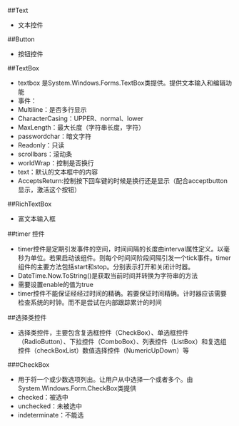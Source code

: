 ##Text
 - 文本控件

##Button
 - 按钮控件
 
##TextBox
 - textbox 是System.Windows.Forms.TextBox类提供。提供文本输入和编辑功能
 - 事件：
  - Multiline：是否多行显示
  - CharacterCasing：UPPER、normal、lower
  - MaxLength：最大长度（字符串长度，字符）
  - passwordchar：暗文字符
  - Readonly：只读
  - scrollbars：滚动条
  - worldWrap：控制是否换行
  - text：默认的文本框中的内容
  - AcceptsReturn:控制按下回车键的时候是换行还是显示（配合acceptbutton显示，激活这个按钮） 
  
 ##RichTextBox
 - 富文本输入框
 
 ##timer 控件
 - timer控件是定期引发事件的空间，时间间隔的长度由interval属性定义。以毫秒为单位。若果启动该组件。则每个时间间阶段间隔引发一个tick事件。timer组件的主要方法包括start和stop。分别表示打开和关闭计时器。
 - DateTime.Now.ToString()是获取当前时间并转换为字符串的方法
 - 需要设置enable的值为true
 - timer控件不能保证经经过时间的精确。若要保证时间精确。计时器应该需要检查系统的时钟。而不是尝试在内部跟踪累计的时间
 
 ##选择类控件
 - 选择类控件，主要包含复选框控件（CheckBox）、单选框控件（RadioButton）、下拉控件（ComboBox）、列表控件（ListBox）和复选组控件（checkBoxList）数值选择控件（NumericUpDown）等
 
 ###CheckBox
  - 用于将一个或少数选项列出。让用户从中选择一个或者多个。由System.Windows.Form.CheckBox类提供
  - checked：被选中
  - unchecked：未被选中
  - indeterminate：不能选
  
  